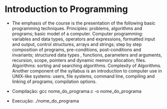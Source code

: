 # Introduction to Programming

* The emphasis of the course is the presentation of the following basic programming techniques. Principles: problems, algorithms and programs; basic model of a computer. Computer programming: variables and data types, operators and expressions, formatted input and output, control structures, arrays and strings; step by step composition of programs, pre-conditions, post-conditions and invariants; structured data types , functions, parameters and arguments, recursion, scope, pointers and dynamic memory allocation; files. Algorithms: sorting and searching algorithms. Complexity of Algorithms.
Another component of the syllabus is an introduction to computer use in UNIX-like systems: users, file systems, command line, compiling and linking of programs; compilation options.

* Compilação: gcc nome_do_programa.c -o nome_do_programa

* Execução: ./nome_do_programa